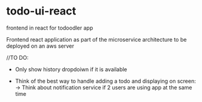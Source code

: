 # todo-ui-react
frontend in react for todoodler app

Frontend react application as part of the microservice architecture to be deployed on an aws server


//TO DO:

- Only show history dropdoiwn if it is available

- Think of the best way to handle adding a todo and displaying on screen:
  -> Think about notification service if 2 users are using app at the same time
